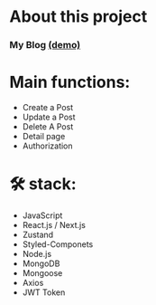 # About this project
### My Blog <a href="https://capstone-project-zamukaev.vercel.app/login/">(demo)</a>
# Main functions:


  - Create a Post
  - Update a Post
  - Delete A Post
  - Detail page
  - Authorization 



# 🛠 stack:


  - JavaScript
  - React.js / Next.js
  - Zustand
  - Styled-Componets
  - Node.js
  - MongoDB
  - Mongoose
  - Axios
  - JWT Token



